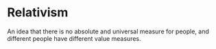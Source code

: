 # Relativism

An idea that there is no absolute and universal measure for people, and different people have different value measures.
